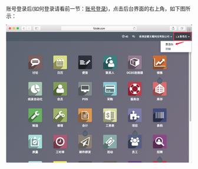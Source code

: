 账号登录后\(如何登录请看前一节：[账号登录](/1-ji-ben-cao-zuo/11-zhang-hao-deng-lu.md)\)，点击后台界面的右上角，如下图所示：

![](/assets/main-homepage-userinfo.png)


